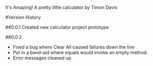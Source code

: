 It's Amazing!  A pretty little calculator by Timon Davis

#Version History

##0.0.1
Created new calculator project prototype

##0.0.2
- Fixed a bug where Clear All caused failures down the line
- Put in a band-aid where equals would invoke an empty method.
- Error messages cleaned up.


